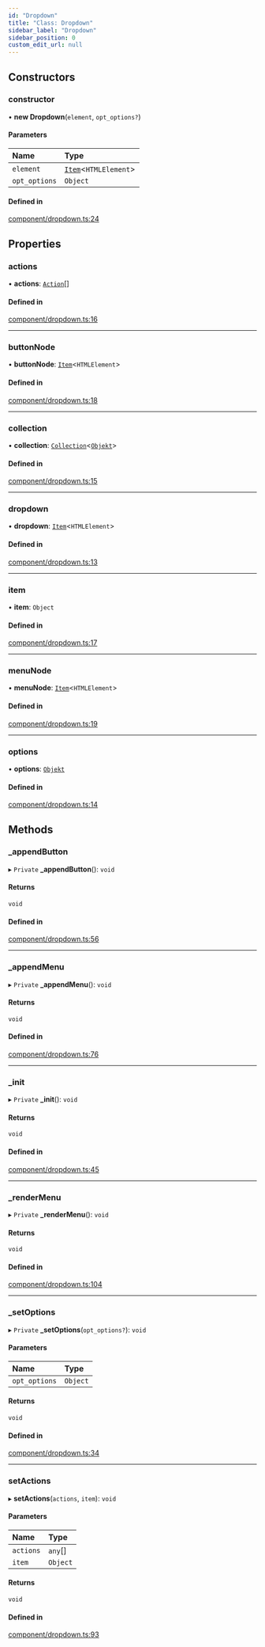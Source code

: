 ```yaml
---
id: "Dropdown"
title: "Class: Dropdown"
sidebar_label: "Dropdown"
sidebar_position: 0
custom_edit_url: null
---
```


## Constructors

### constructor

• **new Dropdown**(`element`, `opt_options?`)

#### Parameters

| Name | Type |
| :------ | :------ |
| `element` | [`Item`](Item.md)<`HTMLElement`\> |
| `opt_options` | `Object` |

#### Defined in

[component/dropdown.ts:24](https://bitbucket.org/siposdani87/sui-js/src/412afc3/src/component/dropdown.ts#lines-24)

## Properties

### actions

• **actions**: [`Action`](../modules.md#action)[]

#### Defined in

[component/dropdown.ts:16](https://bitbucket.org/siposdani87/sui-js/src/412afc3/src/component/dropdown.ts#lines-16)

___

### buttonNode

• **buttonNode**: [`Item`](Item.md)<`HTMLElement`\>

#### Defined in

[component/dropdown.ts:18](https://bitbucket.org/siposdani87/sui-js/src/412afc3/src/component/dropdown.ts#lines-18)

___

### collection

• **collection**: [`Collection`](Collection.md)<[`Objekt`](Objekt.md)\>

#### Defined in

[component/dropdown.ts:15](https://bitbucket.org/siposdani87/sui-js/src/412afc3/src/component/dropdown.ts#lines-15)

___

### dropdown

• **dropdown**: [`Item`](Item.md)<`HTMLElement`\>

#### Defined in

[component/dropdown.ts:13](https://bitbucket.org/siposdani87/sui-js/src/412afc3/src/component/dropdown.ts#lines-13)

___

### item

• **item**: `Object`

#### Defined in

[component/dropdown.ts:17](https://bitbucket.org/siposdani87/sui-js/src/412afc3/src/component/dropdown.ts#lines-17)

___

### menuNode

• **menuNode**: [`Item`](Item.md)<`HTMLElement`\>

#### Defined in

[component/dropdown.ts:19](https://bitbucket.org/siposdani87/sui-js/src/412afc3/src/component/dropdown.ts#lines-19)

___

### options

• **options**: [`Objekt`](Objekt.md)

#### Defined in

[component/dropdown.ts:14](https://bitbucket.org/siposdani87/sui-js/src/412afc3/src/component/dropdown.ts#lines-14)

## Methods

### \_appendButton

▸ `Private` **_appendButton**(): `void`

#### Returns

`void`

#### Defined in

[component/dropdown.ts:56](https://bitbucket.org/siposdani87/sui-js/src/412afc3/src/component/dropdown.ts#lines-56)

___

### \_appendMenu

▸ `Private` **_appendMenu**(): `void`

#### Returns

`void`

#### Defined in

[component/dropdown.ts:76](https://bitbucket.org/siposdani87/sui-js/src/412afc3/src/component/dropdown.ts#lines-76)

___

### \_init

▸ `Private` **_init**(): `void`

#### Returns

`void`

#### Defined in

[component/dropdown.ts:45](https://bitbucket.org/siposdani87/sui-js/src/412afc3/src/component/dropdown.ts#lines-45)

___

### \_renderMenu

▸ `Private` **_renderMenu**(): `void`

#### Returns

`void`

#### Defined in

[component/dropdown.ts:104](https://bitbucket.org/siposdani87/sui-js/src/412afc3/src/component/dropdown.ts#lines-104)

___

### \_setOptions

▸ `Private` **_setOptions**(`opt_options?`): `void`

#### Parameters

| Name | Type |
| :------ | :------ |
| `opt_options` | `Object` |

#### Returns

`void`

#### Defined in

[component/dropdown.ts:34](https://bitbucket.org/siposdani87/sui-js/src/412afc3/src/component/dropdown.ts#lines-34)

___

### setActions

▸ **setActions**(`actions`, `item`): `void`

#### Parameters

| Name | Type |
| :------ | :------ |
| `actions` | `any`[] |
| `item` | `Object` |

#### Returns

`void`

#### Defined in

[component/dropdown.ts:93](https://bitbucket.org/siposdani87/sui-js/src/412afc3/src/component/dropdown.ts#lines-93)
